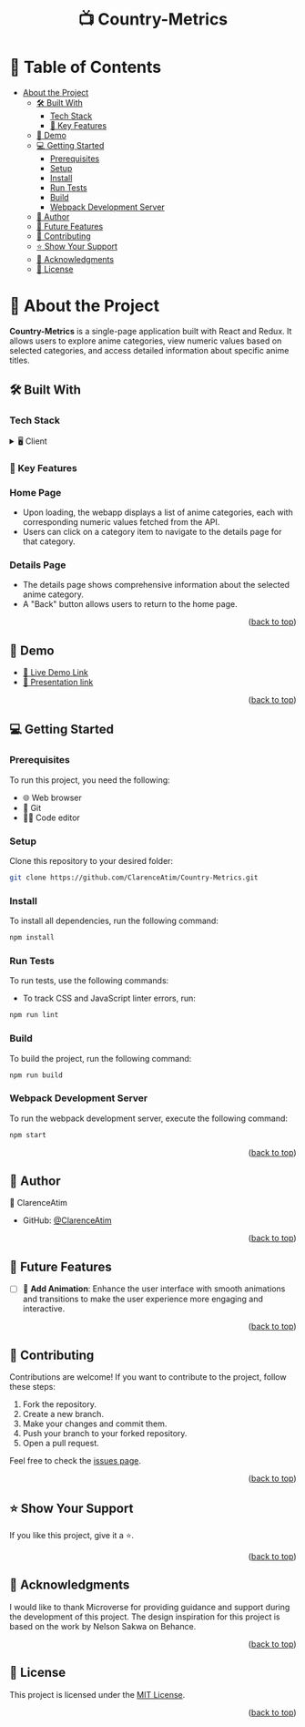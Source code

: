 <div align="center">
  <h1>📺 Country-Metrics</h1>
</div>

<!-- TABLE OF CONTENTS -->

# 📖 Table of Contents

- [About the Project](#about-project)
  - [🛠️ Built With](#built-with)
    - [Tech Stack](#tech-stack)
    - [🔑 Key Features](#key-features)
  - [🚀 Demo](#live-demo)
  - [💻 Getting Started](#getting-started)
    - [Prerequisites](#prerequisites)
    - [Setup](#setup)
    - [Install](#install)
    - [Run Tests](#run-tests)
    - [Build](#build)
    - [Webpack Development Server](#webpack-development-server)
  - [👤 Author](#author)
  - [🔮 Future Features](#future-features)
  - [🤝 Contributing](#contributing)
  - [⭐️ Show Your Support](#show-your-support)
  - [🙏 Acknowledgments](#acknowledgments)
  - [📝 License](#license)

# 📖 About the Project <a name="about-project"></a>

**Country-Metrics** is a single-page application built with React and Redux. It allows users to explore anime categories, view numeric values based on selected categories, and access detailed information about specific anime titles.

## 🛠️ Built With <a name="built-with"></a>

### Tech Stack <a name="tech-stack"></a>

<details>
  <summary>🖥️ Client</summary>
  <ul>
    <li><a href="https://reactjs.org/">React</a></li>
    <li><a href="https://redux.js.org/">Redux</a></li>
    <li><a href="https://reactrouter.com/">React Router</a></li>
    <li><a href="https://axios-http.com/">Axios</a></li>
    <li><a href="https://tailwindcss.com/">Tailwind CSS</a></li> 
  </ul>
</details>


<!-- FEATURES -->

### 🔑 Key Features <a name="key-features"></a>

### Home Page

- Upon loading, the webapp displays a list of anime categories, each with corresponding numeric values fetched from the API.
- Users can click on a category item to navigate to the details page for that category.

### Details Page

- The details page shows comprehensive information about the selected anime category.
- A "Back" button allows users to return to the home page.

<p align="right">(<a href="#readme-top">back to top</a>)</p>

<!-- LIVE DEMO -->

## 🚀 Demo <a name="live-demo"></a>

- [🔗 Live Demo Link](https://clarenceatim.github.io/Country-Metrics/)
- [🔗 Presentation link](https://www.loom.com/share/f16a7b3d91ca4ea09a414822133287a2)

<p align="right">(<a href="#readme-top">back to top</a>)</p>

<!-- GETTING STARTED -->

## 💻 Getting Started <a name="getting-started"></a>

### Prerequisites

To run this project, you need the following:

- 🌐 Web browser
- 🐙 Git
- 👨‍💻 Code editor

### Setup

Clone this repository to your desired folder:

```bash
git clone https://github.com/ClarenceAtim/Country-Metrics.git
```

### Install

To install all dependencies, run the following command:

```bash
npm install
```

### Run Tests

To run tests, use the following commands:

- To track CSS and JavaScript linter errors, run:
```bash
npm run lint
```

### Build

To build the project, run the following command:

```bash
npm run build
```

### Webpack Development Server

To run the webpack development server, execute the following command:

```bash
npm start
```

<p align="right">(<a href="#readme-top">back to top</a>)</p>

<!-- AUTHOR -->

## 👤 Author <a name="author"></a>

👤 ClarenceAtim

- GitHub: [@ClarenceAtim](https://github.com/ClarenceAtim)

<p align="right">(<a href="#readme-top">back to top</a>)</p>

<!-- FUTURE FEATURES -->

## 🔮 Future Features <a name="future-features"></a>

- [ ] 📱 **Add Animation**: Enhance the user interface with smooth animations and transitions to make the user experience more engaging and interactive.

<p align="right">(<a href="#readme-top">back to top</a>)</p>

<!-- CONTRIBUTING -->

## 🤝 Contributing <a name="contributing"></a>

Contributions are welcome! If you want to contribute to the project, follow these steps:

1. Fork the repository.
2. Create a new branch.
3. Make your changes and commit them.
4. Push your branch to your forked repository.
5. Open a pull request.

Feel free to check the [issues page](https://github.com/ClarenceAtim/Country-Metrics/issues).

<p align="right">(<a href="#readme-top">back to top</a>)</p>

<!-- SHOW YOUR SUPPORT -->

## ⭐️ Show Your Support <a name="show-your-support"></a>

If you like this project, give it a ⭐️.

<p align="right">(<a href="#readme-top">back to top</a>)</p>

<!-- ACKNOWLEDGEMENTS -->

## 🙏 Acknowledgments <a name="acknowledgments"></a>

I would like to thank Microverse for providing guidance and support during the development of this project. The design inspiration for this project is based on the work by Nelson Sakwa on Behance.

<p align="right">(<a href="#readme-top">back to top</a>)</p>


<!-- LICENSE -->

## 📝 License <a name="license"></a>

This project is licensed under the [MIT License](./LICENSE).

<p align="right">(<a href="#readme-top">back to top</a>)</p>